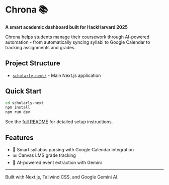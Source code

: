 # Chrona 📚

**A smart academic dashboard built for HackHarvard 2025**

Chrona helps students manage their coursework through AI-powered automation - from automatically syncing syllabi to Google Calendar to tracking assignments and grades.

## Project Structure

- [`scholarly-next/`](./scholarly-next/) - Main Next.js application

## Quick Start

```bash
cd scholarly-next
npm install
npm run dev
```

See the [full README](./scholarly-next/README.md) for detailed setup instructions.

## Features

- 📅 Smart syllabus parsing with Google Calendar integration
- 📊 Canvas LMS grade tracking
- 🤖 AI-powered event extraction with Gemini

---

Built with Next.js, Tailwind CSS, and Google Gemini AI.
